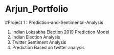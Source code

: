 # Arjun_Portfolio



#Project 1 : Prediction-and-Sentimental-Analysis

1. Indian Loksabha Election 2019 Prediction Model
2. Indian Election Analysis
3. Twitter Sentiment Analysis
4. Prediction Based on twitter analysis
